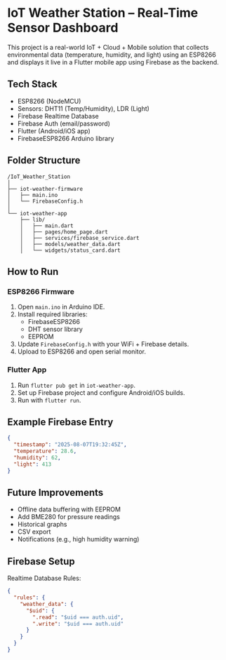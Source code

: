 # IoT Weather Station – Real-Time Sensor Dashboard

This project is a real-world IoT + Cloud + Mobile solution that collects environmental data (temperature, humidity, and light) using an ESP8266 and displays it live in a Flutter mobile app using Firebase as the backend.

##  Tech Stack
- ESP8266 (NodeMCU)
- Sensors: DHT11 (Temp/Humidity), LDR (Light)
- Firebase Realtime Database
- Firebase Auth (email/password)
- Flutter (Android/iOS app)
- FirebaseESP8266 Arduino library

##  Folder Structure
```
/IoT_Weather_Station
│
├── iot-weather-firmware
│   ├── main.ino
│   └── FirebaseConfig.h
│
└── iot-weather-app
    ├── lib/
    │   ├── main.dart
    │   ├── pages/home_page.dart
    │   ├── services/firebase_service.dart
    │   ├── models/weather_data.dart
    │   └── widgets/status_card.dart
```

##  How to Run

### ESP8266 Firmware
1. Open `main.ino` in Arduino IDE.
2. Install required libraries:
   - FirebaseESP8266
   - DHT sensor library
   - EEPROM
3. Update `FirebaseConfig.h` with your WiFi + Firebase details.
4. Upload to ESP8266 and open serial monitor.

### Flutter App
1. Run `flutter pub get` in `iot-weather-app`.
2. Set up Firebase project and configure Android/iOS builds.
3. Run with `flutter run`.

##  Example Firebase Entry
```json
{
  "timestamp": "2025-08-07T19:32:45Z",
  "temperature": 28.6,
  "humidity": 62,
  "light": 413
}
```

##  Future Improvements
- Offline data buffering with EEPROM
- Add BME280 for pressure readings
- Historical graphs
- CSV export
- Notifications (e.g., high humidity warning)

## Firebase Setup
Realtime Database Rules:
```json
{
  "rules": {
    "weather_data": {
      "$uid": {
        ".read": "$uid === auth.uid",
        ".write": "$uid === auth.uid"
      }
    }
  }
}
```